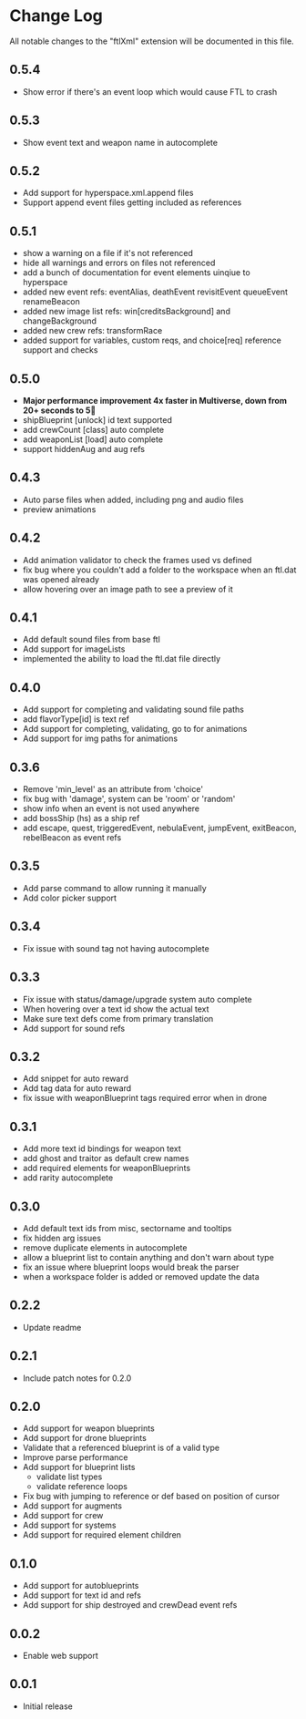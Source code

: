 # Change Log

All notable changes to the "ftlXml" extension will be documented in this file.

## 0.5.4
- Show error if there's an event loop which would cause FTL to crash

## 0.5.3
- Show event text and weapon name in autocomplete

## 0.5.2
- Add support for hyperspace.xml.append files
- Support append event files getting included as references

## 0.5.1
- show a warning on a file if it's not referenced
- hide all warnings and errors on files not referenced
- add a bunch of documentation for event elements uinqiue to hyperspace
- added new event refs: eventAlias, deathEvent revisitEvent queueEvent renameBeacon
- added new image list refs: win[creditsBackground] and changeBackground
- added new crew refs: transformRace
- added support for variables, custom reqs, and choice[req] reference support and checks

## 0.5.0
- **Major performance improvement 4x faster in Multiverse, down from 20+ seconds to 5**🥳
- shipBlueprint [unlock] id text supported
- add crewCount [class] auto complete
- add weaponList [load] auto complete
- support hiddenAug and aug refs

## 0.4.3
- Auto parse files when added, including png and audio files
- preview animations

## 0.4.2
- Add animation validator to check the frames used vs defined
- fix bug where you couldn't add a folder to the workspace when an ftl.dat was opened already
- allow hovering over an image path to see a preview of it

## 0.4.1
- Add default sound files from base ftl
- Add support for imageLists
- implemented the ability to load the ftl.dat file directly

## 0.4.0
- Add support for completing and validating sound file paths
- add flavorType[id] is text ref
- Add support for completing, validating, go to for animations
- Add support for img paths for animations

## 0.3.6
- Remove 'min_level' as an attribute from 'choice'
- fix bug with 'damage', system can be 'room' or 'random'
- show info when an event is not used anywhere
- add bossShip (hs) as a ship ref 
- add escape, quest, triggeredEvent, nebulaEvent, jumpEvent, exitBeacon, rebelBeacon as event refs

## 0.3.5
- Add parse command to allow running it manually
- Add color picker support

## 0.3.4
- Fix issue with sound tag not having autocomplete

## 0.3.3
- Fix issue with status/damage/upgrade system auto complete
- When hovering over a text id show the actual text
- Make sure text defs come from primary translation
- Add support for sound refs

## 0.3.2
- Add snippet for auto reward
- Add tag data for auto reward
- fix issue with weaponBlueprint tags required error when in drone

## 0.3.1
- Add more text id bindings for weapon text
- add ghost and traitor as default crew names
- add required elements for weaponBlueprints
- add rarity autocomplete

## 0.3.0
- Add default text ids from misc, sectorname and tooltips
- fix hidden arg issues
- remove duplicate elements in autocomplete
- allow a blueprint list to contain anything and don't warn about type
- fix an issue where blueprint loops would break the parser
- when a workspace folder is added or removed update the data

## 0.2.2
- Update readme

## 0.2.1 
- Include patch notes for 0.2.0

## 0.2.0
- Add support for weapon blueprints
- Add support for drone blueprints
- Validate that a referenced blueprint is of a valid type
- Improve parse performance
- Add support for blueprint lists
  - validate list types
  - validate reference loops
- Fix bug with jumping to reference or def based on position of cursor
- Add support for augments
- Add support for crew
- Add support for systems
- Add support for required element children

## 0.1.0
- Add support for autoblueprints
- Add support for text id and refs
- Add support for ship destroyed and crewDead event refs

## 0.0.2
- Enable web support

## 0.0.1
- Initial release
